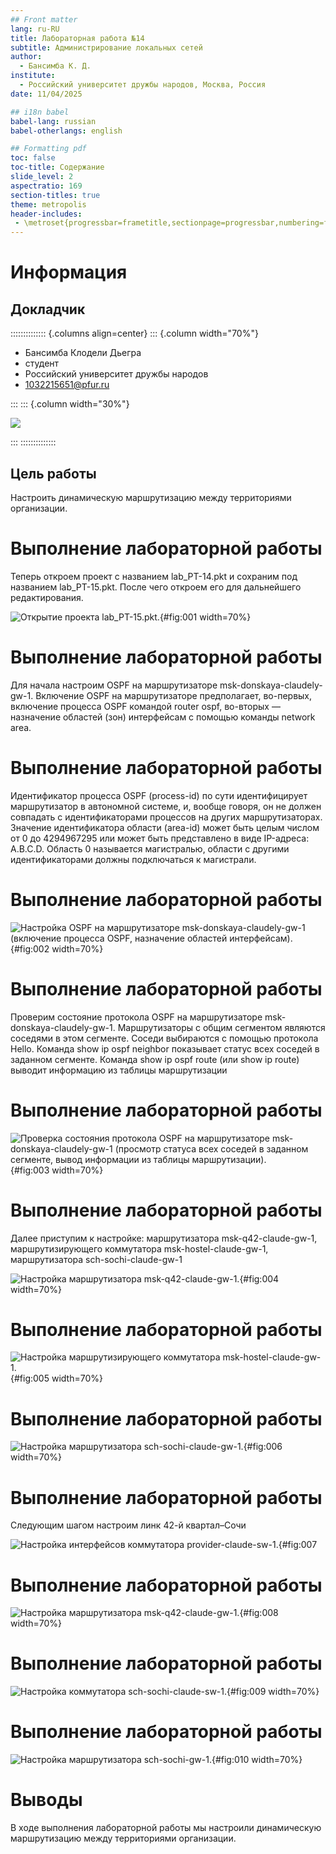 ```yaml
---
## Front matter
lang: ru-RU
title: Лабораторная работа №14
subtitle: Администрирование локальных сетей
author:
  - Бансимба К. Д.
institute:
  - Российский университет дружбы народов, Москва, Россия
date: 11/04/2025

## i18n babel
babel-lang: russian
babel-otherlangs: english

## Formatting pdf
toc: false
toc-title: Содержание
slide_level: 2
aspectratio: 169
section-titles: true
theme: metropolis
header-includes:
 - \metroset{progressbar=frametitle,sectionpage=progressbar,numbering=fraction}
---
```


# Информация

## Докладчик

:::::::::::::: {.columns align=center}
::: {.column width="70%"}

  * Бансимба Клодели Дьегра
  * студент
  * Российский университет дружбы народов
  * [1032215651@pfur.ru](mailto:1032215651@pfur.ru)
 
:::
::: {.column width="30%"}

![](./image/claude.jpg)

:::
::::::::::::::

## Цель работы

Настроить динамическую маршрутизацию между территориями организации.

# Выполнение лабораторной работы

Теперь откроем проект с названием lab_PT-14.pkt и сохраним под названием lab_PT-15.pkt. После чего откроем его для дальнейшего редактирования.

![Открытие проекта lab_PT-15.pkt.](image/1.png){#fig:001 width=70%}

# Выполнение лабораторной работы

Для начала настроим OSPF на маршрутизаторе msk-donskaya-claudely-gw-1. Включение OSPF на маршрутизаторе предполагает, во-первых, включение процесса OSPF командой router ospf, во-вторых — назначение областей (зон) интерфейсам с помощью команды network area.

# Выполнение лабораторной работы

Идентификатор процесса OSPF (process-id) по сути идентифицирует маршрутизатор в автономной системе, и, вообще говоря, он не должен совпадать с идентификаторами процессов на других маршрутизаторах. 
Значение идентификатора области (area-id) может быть целым числом от 0 до 4294967295 или может быть представлено в виде IP-адреса: A.B.C.D. Область 0 называется магистралью, области с другими идентификаторами должны подключаться к магистрали. 

# Выполнение лабораторной работы

![Настройка OSPF на маршрутизаторе msk-donskaya-claudely-gw-1 (включение процесса OSPF, назначение областей интерфейсам).](image/2.png){#fig:002 width=70%}

# Выполнение лабораторной работы

Проверим состояние протокола OSPF на маршрутизаторе msk-donskaya-claudely-gw-1. Маршрутизаторы с общим сегментом являются соседями в этом сегменте. Соседи выбираются с помощью протокола Hello. Команда show ip ospf neighbor показывает статус всех соседей в заданном сегменте. Команда show ip ospf route (или show ip route) выводит информацию из таблицы маршрутизации

# Выполнение лабораторной работы

![Проверка состояния протокола OSPF на маршрутизаторе msk-donskaya-claudely-gw-1 (просмотр статуса всех соседей в заданном сегменте, вывод информации из таблицы маршрутизации).](image/3.png){#fig:003 width=70%}

# Выполнение лабораторной работы

Далее приступим к настройке: маршрутизатора msk-q42-claude-gw-1, маршрутизирующего коммутатора msk-hostel-claude-gw-1, маршрутизатора sch-sochi-claude-gw-1 

![Настройка маршрутизатора msk-q42-claude-gw-1.](image/4.png){#fig:004 width=70%}

# Выполнение лабораторной работы

![Настройка маршрутизирующего коммутатора msk-hostel-claude-gw-1.](image/5.png){#fig:005 width=70%}

# Выполнение лабораторной работы

![Настройка маршрутизатора sch-sochi-claude-gw-1.](image/6.png){#fig:006 width=70%}

# Выполнение лабораторной работы

Следующим шагом настроим линк 42-й квартал–Сочи

![Настройка интерфейсов коммутатора provider-claude-sw-1.](image/10.png){#fig:007

# Выполнение лабораторной работы

![Настройка маршрутизатора msk-q42-claude-gw-1.](image/11.png){#fig:008 width=70%}

# Выполнение лабораторной работы

![Настройка коммутатора sch-sochi-claude-sw-1.](image/12.png){#fig:009 width=70%}

# Выполнение лабораторной работы

![Настройка маршрутизатора sch-sochi-gw-1.](image/13.png){#fig:010 width=70%}


# Выводы

В ходе выполнения лабораторной работы мы настроили динамическую маршрутизацию между территориями организации.






